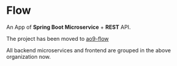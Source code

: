 ﻿# Flow

An App of **Spring Boot Microservice** + **REST** API.

The project has been moved to [ao9-flow](https://github.com/ao9-flow)

All backend microservices and frontend are grouped in the above organization now.
